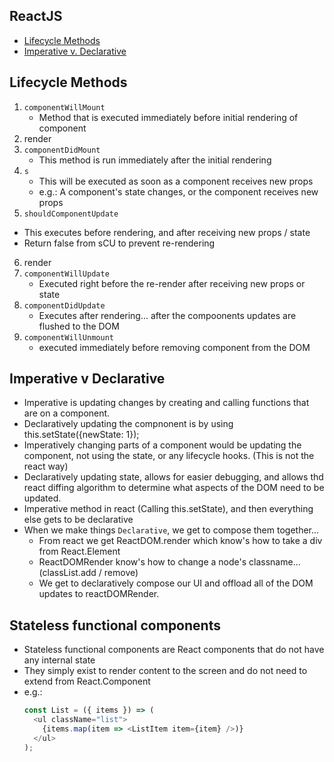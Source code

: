 ## ReactJS
* [Lifecycle Methods](#lifecycle-methods)
* [Imperative v. Declarative](#imperative-v-declarative)

## Lifecycle Methods
1) `componentWillMount`  
    * Method that is executed immediately before initial rendering of component
2) render
3) `componentDidMount`
    * This method is run immediately after the initial rendering
4) `s`  
    * This will be executed as soon as a component receives new props
    * e.g.: A component's state changes, or the component receives new props
5) `shouldComponentUpdate`
  * This executes before rendering, and after receiving new props / state
  * Return false from sCU to prevent re-rendering
6) render
7) `componentWillUpdate`
    * Executed right before the re-render after receiving new props or state
8) `componentDidUpdate`
    * Executes after rendering... after the compoonents updates are flushed to the DOM
7) `componentWillUnmount`
    * executed immediately before removing component from the DOM

## Imperative v Declarative
* Imperative is updating changes by creating and calling functions that are on a component.
* Declaratively updating the compnonent is by using this.setState({newState: 1});
* Imperatively changing parts of a component would be updating the component, not using the state, or any lifecycle hooks. (This is not the react way)
* Declaratively updating state, allows for easier debugging, and allows thd react diffing algorithm to determine what aspects of the DOM need to be updated.
* Imperative method in react (Calling this.setState), and then everything else gets to be declarative
* When we make things `Declarative`, we get to compose them together...
    * From react we get ReactDOM.render which know's how to take a div from React.Element
    * ReactDOMRender know's how to change a node's classname... (classList.add / remove)
    * We get to declaratively compose our UI and offload all of the DOM updates to reactDOMRender.


## Stateless functional components
* Stateless functional components are React components that do not have any internal state
* They simply exist to render content to the screen and do not need to extend from React.Component
* e.g.:
    ```js
    const List = ({ items }) => (
      <ul className="list">
        {items.map(item => <ListItem item={item} />)}
      </ul>
    );
    ```